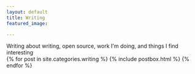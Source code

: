 ```yaml
---
layout: default
title: Writing
featured_image: 

---
```




<div class="featured-posts outer">
<div class="outer">
  <div class="post-feed-title inner">Writing about writing, open source, work I'm doing, and things I find interesting</div>
       <div class="post-feed inner-wide">
       {% for post in site.categories.writing %}
         {% include postbox.html %}
  {% endfor %}         
    </div>   
</div>
</div>
